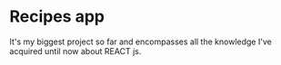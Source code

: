 # Recipes app

It's my biggest project so far and encompasses all the knowledge I've acquired until now about REACT js.
